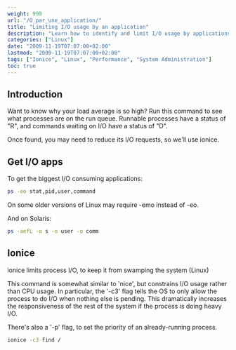 ```yaml
---
weight: 999
url: "/O_par_une_application/"
title: "Limiting I/O usage by an application"
description: "Learn how to identify and limit I/O usage by applications to improve system performance and responsiveness."
categories: ["Linux"]
date: "2009-11-19T07:07:00+02:00"
lastmod: "2009-11-19T07:07:00+02:00"
tags: ["Ionice", "Linux", "Performance", "System Administration"]
toc: true
---
```


## Introduction

Want to know why your load average is so high? Run this command to see what processes are on the run queue. Runnable processes have a status of "R", and commands waiting on I/O have a status of "D".

Once found, you may need to reduce its I/O requests, so we'll use ionice.

## Get I/O apps

To get the biggest I/O consuming applications:

```bash
ps -eo stat,pid,user,command 
```

On some older versions of Linux may require -emo instead of -eo.

And on Solaris:

```bash
ps -aefL -o s -o user -o comm 
```

## Ionice

ionice limits process I/O, to keep it from swamping the system (Linux)

This command is somewhat similar to 'nice', but constrains I/O usage rather than CPU usage. In particular, the '-c3' flag tells the OS to only allow the process to do I/O when nothing else is pending. This dramatically increases the responsiveness of the rest of the system if the process is doing heavy I/O.

There's also a '-p' flag, to set the priority of an already-running process.

```bash
ionice -c3 find /
```
